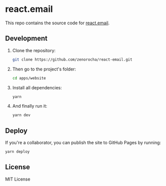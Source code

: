 # react.email

This repo contains the source code for [react.email](https://react.email).

## Development

1. Clone the repository:

   ```sh
   git clone https://github.com/zenorocha/react-email.git
   ```

2. Then go to the project's folder:

   ```sh
   cd apps/website
   ```

3. Install all dependencies:

   ```sh
   yarn
   ```

4. And finally run it:

   ```sh
   yarn dev
   ```

## Deploy

If you're a collaborator, you can publish the site to GitHub Pages by running:

```sh
yarn deploy
```

## License

MIT License
